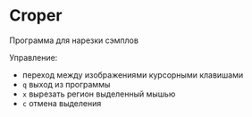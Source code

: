 # Croper
Программа для нарезки сэмплов

Управление:
 - переход между изображениями курсорными клавишами
 - `q` выход из программы
 - `x` вырезать регион выделенный мышью
 - `c` отмена выделения
